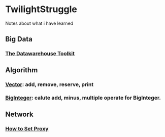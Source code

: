 # TwilightStruggle
Notes about what i have learned

## Big Data 
### [The Datawarehouse Toolkit](Big%20Data/The%20Datawarehouse%20Toolkit.md)

## Algorithm
### [Vector](Algorithm/dataStructure/Vector.h): add, remove, reserve, print
### [BigInteger](Algorithm/dataStructure/BigIntegerOperator.cpp): calute add, minus, multiple operate for BigInteger. 

## Network
### [How to Set Proxy](Network/How%20to%20Set%20Proxy.md)
